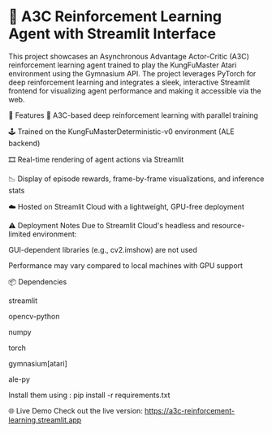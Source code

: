 # 🧠 A3C Reinforcement Learning Agent with Streamlit Interface
This project showcases an Asynchronous Advantage Actor-Critic (A3C) reinforcement learning agent trained to play the KungFuMaster Atari environment using the Gymnasium API. The project leverages PyTorch for deep reinforcement learning and integrates a sleek, interactive Streamlit frontend for visualizing agent performance and making it accessible via the web.

🚀 Features
🧮 A3C-based deep reinforcement learning with parallel training

🕹️ Trained on the KungFuMasterDeterministic-v0 environment (ALE backend)

🎞️ Real-time rendering of agent actions via Streamlit

📉 Display of episode rewards, frame-by-frame visualizations, and inference stats

☁️ Hosted on Streamlit Cloud with a lightweight, GPU-free deployment

⚠️ Deployment Notes
  Due to Streamlit Cloud's headless and resource-limited environment:

  GUI-dependent libraries (e.g., cv2.imshow) are not used

  Performance may vary compared to local machines with GPU support

📦 Dependencies

   streamlit

  opencv-python

  numpy

  torch

  gymnasium[atari]

  ale-py

Install them using : pip install -r requirements.txt

🌐 Live Demo
Check out the live version: https://a3c-reinforcement-learning.streamlit.app
